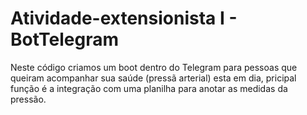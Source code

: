 # Atividade-extensionista I - BotTelegram

Neste código criamos um boot dentro do Telegram para pessoas que queiram acompanhar sua saúde (pressã arterial) esta em dia, pricipal função é a integração com uma planilha para anotar as medidas da pressão. 
